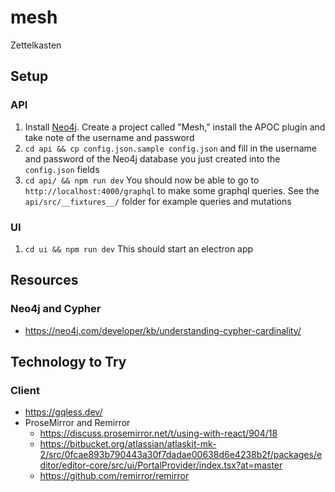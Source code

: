 # mesh

Zettelkasten

## Setup

### API

1. Install [Neo4j](https://neo4j.com/download/). Create a project called "Mesh," install the APOC plugin and take note of the username and password
2. `cd api && cp config.json.sample config.json` and fill in the username and password of the Neo4j database you just created into the `config.json` fields
3. `cd api/ && npm run dev` You should now be able to go to `http://localhost:4000/graphql` to make some graphql queries. See the `api/src/__fixtures__/` folder for example queries and mutations

### UI

1. `cd ui && npm run dev` This should start an electron app

## Resources

### Neo4j and Cypher

- https://neo4j.com/developer/kb/understanding-cypher-cardinality/

## Technology to Try

### Client

- https://gqless.dev/
- ProseMirror and Remirror
  - https://discuss.prosemirror.net/t/using-with-react/904/18
  - https://bitbucket.org/atlassian/atlaskit-mk-2/src/0fcae893b790443a30f7dadae00638d6e4238b2f/packages/editor/editor-core/src/ui/PortalProvider/index.tsx?at=master
  - https://github.com/remirror/remirror
